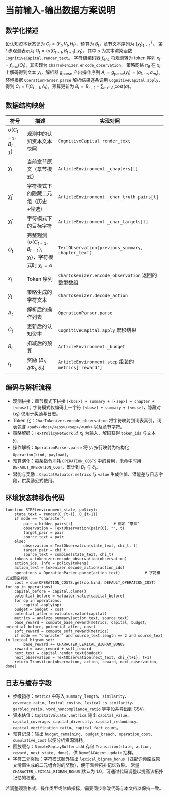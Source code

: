 # 当前输入-输出数据方案说明

## 数学化描述
设认知资本状态记为 $C_t=(F_t,V_t,H_t)$，预算为 $B_t$，章节文本序列为 $\{\chi_t\}_{t=1}^T$。
第 $t$ 步观测表示为 $O_t = (\sigma(C_{t-1}, B_{t-1}), \chi_t)$，其中 $\sigma$ 为文本渲染函数 `CognitiveCapital.render_text`。
字符级编码器 $f_{\text{enc}}$ 将观测转为 token 序列 $x_t = f_{\text{enc}}(O_t)$，其实现为 `CharTokenizer.encode_observation`。
策略网络 $\pi_\theta$ 在 $x_t$ 上解码得到文本 $y_t$，解析器 $g_{\text{parse}}$ 产出操作序列 $A_t = g_{\text{parse}}(y_t) = (a_1,\dots,a_{m_t})$。
环境根据 `OperationParser.parse` 解析结果逐条调用 `CognitiveCapital.apply`，得到 $C_t = \Gamma(C_{t-1}, A_t)$，预算更新为 $B_t = B_{t-1} - \sum_{a\in A_t} \mathrm{cost}(a)$。

## 数据结构映射
| 符号 | 描述 | 实现对照 |
| --- | --- | --- |
| $\sigma(C_{t-1}, B_{t-1})$ | 观测中的认知资本文本快照 | `CognitiveCapital.render_text` |
| $\chi_t$ | 当前章节原文（章节模式） | `ArticleEnvironment._chapters[t]` |
| $\hat\chi_t$ | 字符模式下的隐藏二元组（历史+候选） | `ArticleEnvironment._char_truth_pairs[t]` |
| $\tilde\chi_t$ | 字符模式下的目标字符 | `ArticleEnvironment._char_targets[t]` |
| $O_t$ | 完整观测 $(\sigma(C_{t-1},B_{t-1}), \chi_t)$，字符模式时 $\chi_t=\varnothing$ | `TextObservation(previous_summary, chapter_text)` |
| $x_t$ | Token 序列 | `CharTokenizer.encode_observation` 返回的整型数组 |
| $y_t$ | 策略生成的字符文本 | `CharTokenizer.decode_action` |
| $A_t$ | 解析后的操作列表 | `OperationParser.parse` |
| $C_t$ | 更新后的认知资本 | `CognitiveCapital.apply` 累积结果 |
| $B_t$ | 扣减后的预算 | `ArticleEnvironment._budget` |
| $r_t$ | 奖励 $(B_t, \Delta\Phi_t, S_t)$ | `ArticleEnvironment.step` 组装的 `metrics['reward']` |

## 编码与解析流程
- 观测拼接：章节模式下拼接 `[<bos>] + summary + [<sep>] + chapter + [<eos>]`；字符模式仅编码上一字符 `[<bos>] + summary + [<eos>]`，隐藏对 $(\hat\chi_t)$ 仅用于奖励与日志。
- Token 化：`CharTokenizer.encode_observation` 将字符映射到词表索引，词表包含 `<pad>/<bos>/<eos>/<sep>/<unk>` 以及章节字符。
- 策略解码：`TextPolicyNetwork` 以 $x_t$ 为输入，解码获得 `token_ids` 与文本 $y_t$。
- 操作解析：`OperationParser.parse` 将 $y_t$ 按行映射为结构化 `Operation(kind, payload)`。
- 预算演化：每条指令消耗 `OPERATION_COSTS` 中的费用，未命中时用 `DEFAULT_OPERATION_COST`，累计到 $B_t$ 与 $\bar{c}_t$。
- 潜能与奖励：`CapitalValuator.metrics` 与 `value` 生成估值、潜能差与日志字段，供奖励公式使用。

## 环境状态转移伪代码
```pseudo
function STEP(environment_state, policy):
    state_text = render(C_{t-1}, B_{t-1})
    if mode == "character":
        pair = hidden_pairs[t]                  # 例如 “意味”
        observation = TextObservation(pair[0], "", t)
        target_pair = pair
        source_text = pair
    else:
        observation = TextObservation(state_text, chi_t, t)
        target_pair = chi_t
        source_text = combine(state_text, chi_t)
    tokens = tokenizer.encode_observation(observation)
    action_ids, info = policy(tokens)
    action_text = tokenizer.decode_action(action_ids)
    operations = OperationParser.parse(action_text)           # 字符模式返回空列表
    cost = sum(OPERATION_COSTS.get(op.kind, DEFAULT_OPERATION_COST) for op in operations)
    capital_before = capital.clone()
    potential_before = valuator.value(capital_before)
    for op in operations:
        capital.apply(op)
    budget = budget - cost
    potential_after = valuator.value(capital)
    metrics = analyze_summary(action_text, source_text)
    base_reward = compute_base_reward(metrics, capital, budget, potential_before, potential_after, cost)
    soft_reward = compute_soft_reward(metrics)
    if mode == "character" and source_text.length == 2 and source_text in lexical_bigram_set:
        base_reward += CHARACTER_LEXICAL_BIGRAM_BONUS
    reward = base_reward + soft_reward
    next_text = capital.render_text(budget)
    next_observation = TextObservation(next_text, chi_{t+1}, t+1)
    return Transition(observation, action, reward, next_observation, done)
```

## 日志与缓存字段
- 步级指标：`metrics` 中写入 `summary_length`、`similarity`、`coverage_ratio`、`lexical_cosine`、`lexical_js_similarity`、`garbled_ratio`、`word_noncompliance_ratio` 等字段并导出到 CSV。
- 资本估值：`CapitalValuator.metrics` 输出 `capital_value`、`capital_coverage`、`capital_diversity`、`capital_redundancy`、`capital_verification_ratio`、`capital_fact_count`。
- 预算记录：输出 `budget_remaining`、`budget_breach`、`operation_cost`、`cumulative_cost` 以便分析资源消耗。
- 回放缓存：`SimpleReplayBuffer.add` 存储 `Transition(state, action, reward, next_state, done)`，供 `DemoSACAgent.update` 抽样。
- 字符二元奖励：字符模式额外输出 `lexical_bigram_bonus`（匹配词频库或原文滑窗生成的二元组合时的奖励），便于监控拓扑记忆效果。
  常量 `CHARACTER_LEXICAL_BIGRAM_BONUS` 默认为 1.0，可通过代码调整以提高该拓扑记忆的权重。

若调整观测格式、操作类型或估值指标，需要同步修改代码与本文档以保持一致。
